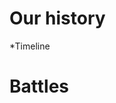 <!-- TITLE: BCROW -->
<!-- SUBTITLE: The Home of the Crows -->

# Our history
*Timeline
# Battles



